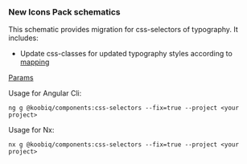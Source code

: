 ### New Icons Pack schematics

This schematic provides migration for css-selectors of typography. It includes:

-   Update css-classes for updated typography styles according to [mapping](data.ts)

[Params](schema.ts)

Usage for Angular Cli:

```shell
ng g @koobiq/components:css-selectors --fix=true --project <your project>
```

Usage for Nx:

```shell
nx g @koobiq/components:css-selectors --fix=true --project <your project>
```

